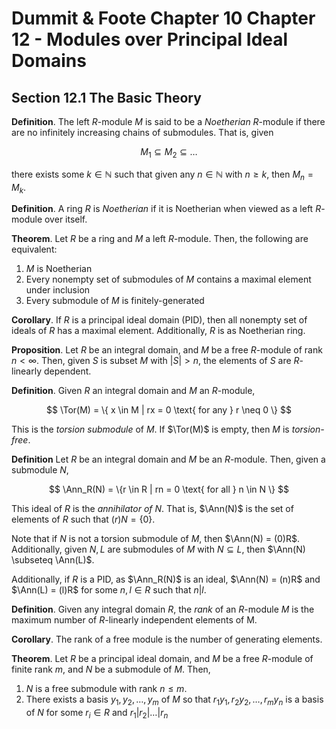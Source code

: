 # Dummit & Foote Chapter 10 Chapter 12 - Modules over Principal Ideal Domains

## Section 12.1 The Basic Theory

**Definition**. The left $R$-module $M$ is said to be a *Noetherian* $R$-module if there are no infinitely increasing chains of submodules. That is, given

$$
M_1 \subseteq M_2 \subseteq \ldots
$$

there exists some $k \in \mathbb{N}$ such that given any $n \in \mathbb{N}$ with $n \geq k$, then $M_n = M_k$.

**Definition**. A ring $R$ is *Noetherian* if it is Noetherian when viewed as a left $R$-module over itself.

**Theorem**. Let $R$ be a ring and $M$ a left $R$-module. Then, the following are equivalent:

1. $M$ is Noetherian
2. Every nonempty set of submodules of $M$ contains a maximal element under inclusion
3. Every submodule of $M$ is finitely-generated

**Corollary**. If $R$ is a principal ideal domain (PID), then all nonempty set of ideals of $R$ has a maximal element. Additionally, $R$ is as Noetherian ring.

**Proposition**. Let $R$ be an integral domain, and $M$ be a free $R$-module of rank $n < \infty$. Then, given $S$ is subset $M$ with $|S| > n$, the elements of $S$ are $R$-linearly dependent.

**Definition**. Given $R$ an integral domain and $M$ an $R$-module,

$$
\Tor(M) = \{ x \in M | rx = 0 \text{ for any } r \neq 0 \}
$$

This is the *torsion submodule* of $M$. If $\Tor(M)$ is empty, then $M$ is *torsion-free*.

**Definition** Let $R$ be an integral domain and $M$ be an $R$-module. Then, given a submodule $N$,

$$
\Ann_R(N) = \{r \in R | rn = 0 \text{ for all } n \in N \}
$$

This ideal of $R$ is the *annihilator of $N$*. That is, $\Ann(N)$ is the set of elements of $R$ such that $(r)N = \{ 0 \}$.

Note that if $N$ is not a torsion submodule of $M$, then $\Ann(N) = (0)R$. Additionally, given $N, L$ are submodules of $M$ with $N \subseteq L$, then $\Ann(N) \subseteq \Ann(L)$.

Additionally, if $R$ is a PID, as $\Ann_R(N)$ is an ideal, $\Ann(N) = (n)R$ and $\Ann(L) = (l)R$ for some $n, l \in R$ such that $n | l$.

**Definition**. Given any integral domain $R$, the *rank* of an $R$-module $M$ is the maximum number of $R$-linearly independent elements of M.

**Corollary**. The rank of a free module is the number of generating elements.

**Theorem**. Let $R$ be a principal ideal domain, and $M$ be a free $R$-module of finite rank $m$, and $N$ be a submodule of $M$. Then,

1. $N$ is a free submodule with rank $n \leq m$.
2. There exists a basis $y_1, y_2, \ldots, y_m$ of $M$ so that $r_1 y_1, r_2 y_2, \ldots, r_m y_n$ is a basis of $N$ for some $r_i \in R$ and $r_1 | r_2 | \ldots | r_n$

